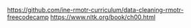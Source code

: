 https://github.com/ine-rmotr-curriculum/data-cleaning-rmotr-freecodecamp
https://www.nltk.org/book/ch00.html

